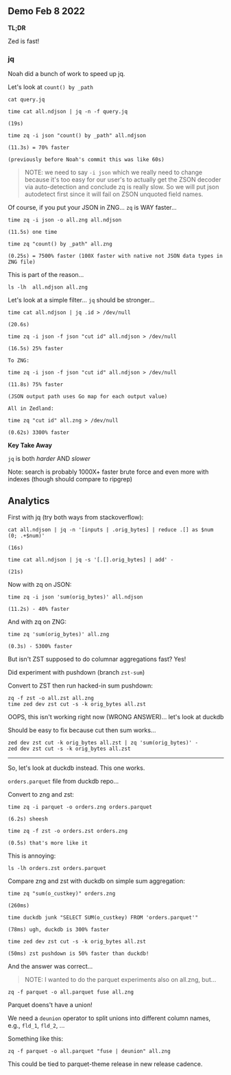 ## Demo Feb 8 2022

**TL;DR**

Zed is fast!

### jq

Noah did a bunch of work to speed up jq.

Let's look at `count() by _path`

```
cat query.jq

time cat all.ndjson | jq -n -f query.jq

(19s)

time zq -i json "count() by _path" all.ndjson

(11.3s) = 70% faster

(previously before Noah's commit this was like 60s)
```

> NOTE: we need to say `-i json` which we really need to change because it's
> too easy for our user's to actually get the ZSON decoder via auto-detection
> and conclude zq is really slow.  So we will put json autodetect first since
> it will fail on ZSON unquoted field names.

Of course, if you put your JSON in ZNG... `zq` is WAY faster...

```
time zq -i json -o all.zng all.ndjson

(11.5s) one time

time zq "count() by _path" all.zng

(0.25s) = 7500% faster (100X faster with native not JSON data types in ZNG file)
```
This is part of the reason...
```
ls -lh  all.ndjson all.zng
```

Let's look at a simple filter... `jq` should be stronger...
```
time cat all.ndjson | jq .id > /dev/null

(20.6s)

time zq -i json -f json "cut id" all.ndjson > /dev/null

(16.5s) 25% faster

To ZNG:

time zq -i json -f json "cut id" all.ndjson > /dev/null

(11.8s) 75% faster

(JSON output path uses Go map for each output value)

All in Zedland:

time zq "cut id" all.zng > /dev/null

(0.62s) 3300% faster
```

**Key Take Away**

`jq` is both _harder_ AND _slower_

Note: search is probably 1000X+ faster brute force and even more with indexes
(though should compare to ripgrep)

## Analytics


First with jq (try both ways from stackoverflow):
```
cat all.ndjson | jq -n '[inputs | .orig_bytes] | reduce .[] as $num (0; .+$num)'

(16s)

time cat all.ndjson | jq -s '[.[].orig_bytes] | add' -

(21s)

```

Now with zq on JSON:
```
time zq -i json 'sum(orig_bytes)' all.ndjson

(11.2s) - 40% faster
```
And with zq on ZNG:
```
time zq 'sum(orig_bytes)' all.zng

(0.3s) - 5300% faster
```

But isn't ZST supposed to do columnar aggregations fast?  Yes!

Did experiment with pushdown (branch `zst-sum`)

Convert to ZST then run hacked-in sum pushdown:
```
zq -f zst -o all.zst all.zng
time zed dev zst cut -s -k orig_bytes all.zst
```
OOPS, this isn't working right now (WRONG ANSWER)... let's look at duckdb

Should be easy to fix because cut then sum works...
```
zed dev zst cut -k orig_bytes all.zst | zq 'sum(orig_bytes)' -
zed dev zst cut -s -k orig_bytes all.zst
```

---

So, let's look at duckdb instead.  This one works.

`orders.parquet` file from duckdb repo...

Convert to zng and zst:
```
time zq -i parquet -o orders.zng orders.parquet

(6.2s) sheesh

time zq -f zst -o orders.zst orders.zng

(0.5s) that's more like it
```
This is annoying:
```
ls -lh orders.zst orders.parquet
```

Compare zng and zst with duckdb on simple sum aggregation:
```
time zq "sum(o_custkey)" orders.zng

(260ms)

time duckdb junk "SELECT SUM(o_custkey) FROM 'orders.parquet'"

(78ms) ugh, duckdb is 300% faster

time zed dev zst cut -s -k orig_bytes all.zst

(50ms) zst pushdown is 50% faster than duckdb!
```
And the answer was correct...

> NOTE: I wanted to do the parquet experiments also on all.zng, but...

```
zq -f parquet -o all.parquet fuse all.zng
```
Parquet doens't have a union!

We need a `deunion` operator to split unions into different column names,
e.g., `fld_1`, `fld_2`, ...

Something like this:
```
zq -f parquet -o all.parquet "fuse | deunion" all.zng
```

This could be tied to parquet-theme release in new release cadence.
